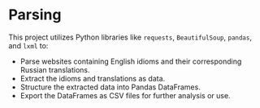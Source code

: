 # Parsing

This project utilizes Python libraries like `requests`, `BeautifulSoup`, `pandas`, and `lxml` to:

- Parse websites containing English idioms and their corresponding Russian translations.
- Extract the idioms and translations as data.
- Structure the extracted data into Pandas DataFrames.
- Export the DataFrames as CSV files for further analysis or use.
